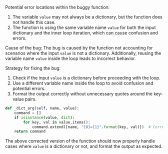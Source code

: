Potential error locations within the buggy function:
1. The variable `value` may not always be a dictionary, but the function does not handle this case.
2. The function is using the same variable name `value` for both the input dictionary and the inner loop iteration, which can cause confusion and errors.

Cause of the bug:
The bug is caused by the function not accounting for scenarios where the input `value` is not a dictionary. Additionally, reusing the variable name `value` inside the loop leads to incorrect behavior.

Strategy for fixing the bug:
1. Check if the input `value` is a dictionary before proceeding with the loop.
2. Use a different variable name inside the loop to avoid confusion and potential errors.
3. Format the output correctly without unnecessary quotes around the key-value pairs.

```python
def _dict_arg(self, name, value):
    command = []
    if isinstance(value, dict):
        for key, val in value.items():
            command.extend([name, "{0}={1}".format(key, val)])  # Correctly format the key-value pairs
    return command
```

The above corrected version of the function should now properly handle cases where `value` is a dictionary or not, and format the output as expected.